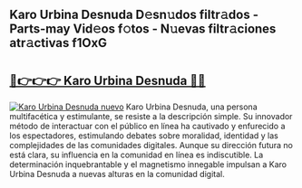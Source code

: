 ## Karo Urbina Desnuda D𝚎sn𝚞dos filtr𝚊dos - Parts-may Vid𝚎os f𝚘tos - N𝚞evas filtr𝚊ciones atr𝚊ctivas f1OxG

# <h2><a href="http://mb0r2e.tromn.icu/?c=Karo+Urbina+Desnuda">🔗👉👉👉 Karo Urbina Desnuda 🔗🔗</a></h2>

[![Karo Urbina Desnuda nuevo](https://i.imgur.com/pEAQMta.gif)](http://mb0r2e.tromn.icu/?c=Karo+Urbina+Desnuda)
Karo Urbina Desnuda, una persona multifacética y estimulante, se resiste a la descripción simple. Su innovador método de interactuar con el público en línea ha cautivado y enfurecido a los espectadores, estimulando debates sobre moralidad, identidad y las complejidades de las comunidades digitales. Aunque su dirección futura no está clara, su influencia en la comunidad en línea es indiscutible. La determinación inquebrantable y el magnetismo innegable impulsan a Karo Urbina Desnuda a nuevas alturas en la comunidad digital.
